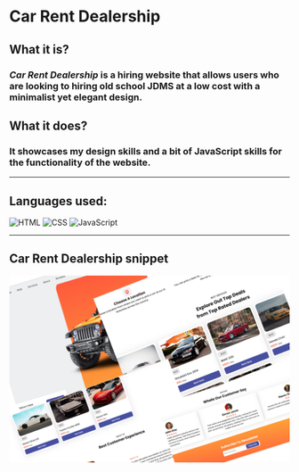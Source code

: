 <!--Heading -->
# **Car Rent Dealership**

<!--About web application -->
## What it is?

### _Car Rent Dealership_ is a hiring website that allows users who are looking to hiring old school JDMS at a low cost with a minimalist yet elegant design.

## What it does?

### It showcases my design skills and a bit of JavaScript skills for the functionality of the website.

***
<!--Technolgies -->
## **Languages used:**

<img alt="HTML" src="https://img.shields.io/badge/html5-%23E34F26.svg?style=for-the-badge&logo=html5&logoColor=white" />
<img alt="CSS" src="https://img.shields.io/badge/css3-%231572B6.svg?style=for-the-badge&logo=css3&logoColor=white" />
<img alt="JavaScript" src="https://img.shields.io/badge/javascript-%23323330.svg?style=for-the-badge&logo=javascript&logoColor=%23F7DF1E" />

---
<!--Screenshot -->
## **Car Rent Dealership snippet**
![Pic](./img/Rent.png)
